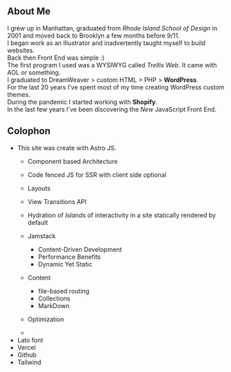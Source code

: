 ## About Me
I grew up in Manhattan, graduated from *Rhode Island School of Design* in 2001 and moved back to Brooklyn a few months before 9/11.  
I began work as an Illustrator and inadvertently taught myself to build websites.  
Back then Front End was simple  :)  
The first program I used was a WYSIWYG called *Trellis Web*.
It came with AOL or something.  
I graduated to DreamWeaver > custom HTML > PHP > **WordPress**.  
For the last 20 years I've spent most of my time creating WordPress custom themes.  
During the pandemic I started working with **Shopify**.  
In the last few years I've been discovering the *New* JavaScript Front End.


## Colophon
- This site was create with Astro JS.
    - Component based Architecture
    - Code fenced JS for SSR with client side optional 
    - Layouts
    - View Transitions API
    - Hydration of *Islands* of interactivity in a site statically rendered by default
    - Jamstack
      - Content-Driven Development
      - Performance Benefits
      - Dynamic Yet Static
    - Content

      - file-based routing 
      - Collections 
      - MarkDown
    - Optimization
    - 
- Lato font
- Vercel
- Github
- Tailwind
